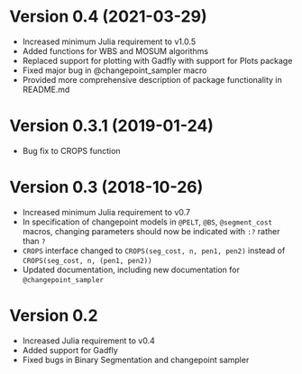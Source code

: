 # Version 0.4 (2021-03-29)
* Increased minimum Julia requirement to v1.0.5
* Added functions for WBS and MOSUM algorithms
* Replaced support for plotting with Gadfly with support for Plots package
* Fixed major bug in @changepoint_sampler macro
* Provided more comprehensive description of package functionality in README.md

# Version 0.3.1 (2019-01-24)
* Bug fix to CROPS function

# Version 0.3 (2018-10-26)
* Increased minimum Julia requirement to v0.7
* In specification of changepoint models in `@PELT`, `@BS`, `@segment_cost` macros, changing
  parameters should now be indicated with `:?` rather than `?`
* `CROPS` interface changed to `CROPS(seg_cost, n, pen1, pen2)` instead of `CROPS(seg_cost, n, (pen1, pen2))`
* Updated documentation, including new documentation for `@changepoint_sampler`

# Version 0.2
* Increased Julia requirement to v0.4
* Added support for Gadfly
* Fixed bugs in Binary Segmentation and changepoint sampler
